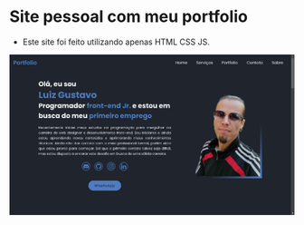 # Site pessoal com meu portfolio

- Este site foi feito utilizando apenas HTML CSS JS. 

![capa-site](/imagens/readme.png)